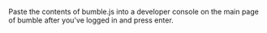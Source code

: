 Paste the contents of bumble.js into a developer console on the main page of bumble after you've logged in and press enter.